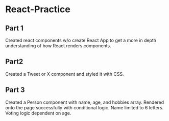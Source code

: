 # React-Practice

## Part 1
Created react components w/o create React App to get a more in depth understanding of how React renders components.

## Part2
Created a Tweet or X component and styled it with CSS.

## Part 3
Created a Person component with name, age, and hobbies array. Rendered onto the page successfully with conditional logic. Name limited to 6 letters. Voting logic dependent on age.


